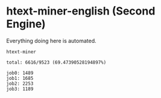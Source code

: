 # htext-miner-english (Second Engine)

Everything doing here is automated.

```
htext-miner

total: 6616/9523 (69.47390528194897%)

job0: 1489
job1: 1685
job2: 2253
job3: 1189
```